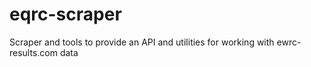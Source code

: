 # eqrc-scraper
Scraper and tools to provide an API and utilities for working with  ewrc-results.com data
